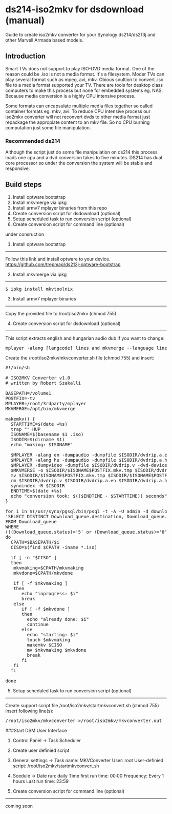 ds214-iso2mkv for dsdownload (manual)
=============

Guide to create iso2mkv converter for your Synology ds214/ds213j and other Marvell Armada based models.

Introduction
------------

Smart TVs does not support to play ISO-DVD media format. One of the reason could be .iso is not a media format. It's a filesystem. Moder TVs can play several format such as mpeg, avi, mkv. Obious soultion to convert .iso file to a media format supported your TV. There are tools for desktop class computers to make this process but none for embedded systems eg. NAS. Because media conversion is a highly CPU intensive process.

Some formats can encapsulate multiple media files together so called container formats eg. mkv, avi. To reduce CPU intensive process our iso2mkv converter will not reconvert dvds to other media format just repackage the appropiate content to an mkv file. So no CPU burning computation just some file manipulation.

### Recommended ds214
Although the script just do some file manipulation on ds214 this process loads one cpu and a dvd conversion takes to five minutes. DS214 has dual core processor so under the conversion the system will be stable and responsive.

Build steps
-----------

1. Install optware bootstrap
2. Install mkvmerge via ipkg
3. Install armv7 mplayer binaries from this repo
4. Create conversion script for dsdownload (optional)
5. Setup scheduled task to run conversion script (optional)
6. Create conversion script for command line (optional)

under consruction

1. Install optware bootstrap
------------
Follow this link and install optware to your device.
https://github.com/trepmag/ds213j-optware-bootstrap

2. Install mkvmerge via ipkg
-------------
<pre>
$ ipkg install mkvtoolnix
</pre>

3. Install armv7 mplayer binaries 
-------------
Copy the provided file to /root/iso2mkv (chmod 755)

4. Create conversion script for dsdownload (optional)
-------------
This script extracts english and hungarian audio dub if you want to change:
<pre>mplayer -alang [langcode] lines and mkvmerge --language line.</pre>

Create the /root/iso2mkv/mkvconverter.sh file (chmod 755) and insert: 
<pre>
#!/bin/sh

# ISO2MKV Converter v1.0
# written by Robert Szakalli

BASEPATH=/volume1
POSTFIX=-tv
MPLAYER=/root/3rdparty/mplayer
MKVMERGE=/opt/bin/mkvmerge

makemkv() {
  STARTTIME=$(date +%s)
  trap "" HUP
  ISONAME=$(basename $1 .iso)
  ISODIR=$(dirname $1)
  echo "making: $ISONAME"

  $MPLAYER -alang en -dumpaudio -dumpfile $ISODIR/dvdrip.a.en -dvd-device $1 dvd://0
  $MPLAYER -alang hu -dumpaudio -dumpfile $ISODIR/dvdrip.a.hu -dvd-device $1 dvd://0
  $MPLAYER -dumpvideo -dumpfile $ISODIR/dvdrip.v -dvd-device $1 dvd://0
  $MKVMERGE -o $ISODIR/$ISONAME$POSTFIX.mkv.tmp $ISODIR/dvdrip.v --language 0:hu $ISODIR/dvdrip.a.hu --language 0:en $ISODIR/dvdrip.a.en
  mv $ISODIR/$ISONAME$POSTFIX.mkv.tmp $ISODIR/$ISONAME$POSTFIX.mkv
  rm $ISODIR/dvdrip.v $ISODIR/dvdrip.a.en $ISODIR/dvdrip.a.hu 
  synoindex -R $ISODIR
  ENDTIME=$(date +%s)
  echo "conversion took: $(($ENDTIME - $STARTTIME)) seconds"
}

for i in $(/usr/syno/pgsql/bin/psql -t -A -U admin -d download -c \
'SELECT DISTINCT Download_queue.destination, Download_queue.filename 
FROM Download_queue 
WHERE 
(((Download_queue.status)='5' or (Download_queue.status)='8'));' |sed 's/|/\//g'); 
do 
  CPATH=$BASEPATH/$i
  CISO=$(find $CPATH -iname *.iso)

  if [ -n "$CISO" ]
  then
   mkvmaking=$CPATH/mkvmaking
   mkvdone=$CPATH/mkvdone

   if [ -f $mkvmaking ]
   then
      echo "inprogress: $i"
      break
   else
      if [ -f $mkvdone ]
      then
        echo "already done: $i"
        continue
      else
        echo "starting: $i"
        touch $mkvmaking
        makemkv $CISO
        mv $mkvmaking $mkvdone
        break
      fi
   fi
  fi
   
done
</pre>

5. Setup scheduled task to run conversion script (optional)
-------------
Create support script file /root/iso2mkv/startmkvconvert.sh (chmod 755)
insert following line(s):
<pre>
/root/iso2mkv/mkvconverter >/root/iso2mkv/mkvconverter.out
</pre>

###Start DSM User Interface
1. Control Panel -> Task Scheduler
2. Create user definied script
3. General settings -> 
		Task name: MKVConverter
		User: root
		User-definied script: /root/iso2mkv/startmkvconvert.sh
4. Scedule ->
		Date run: daily
		Time first run time: 00:00
		Frequency: Every 1 hours
		Last run time: 23:59

6. Create conversion script for command line (optional)
-------------
coming soon












